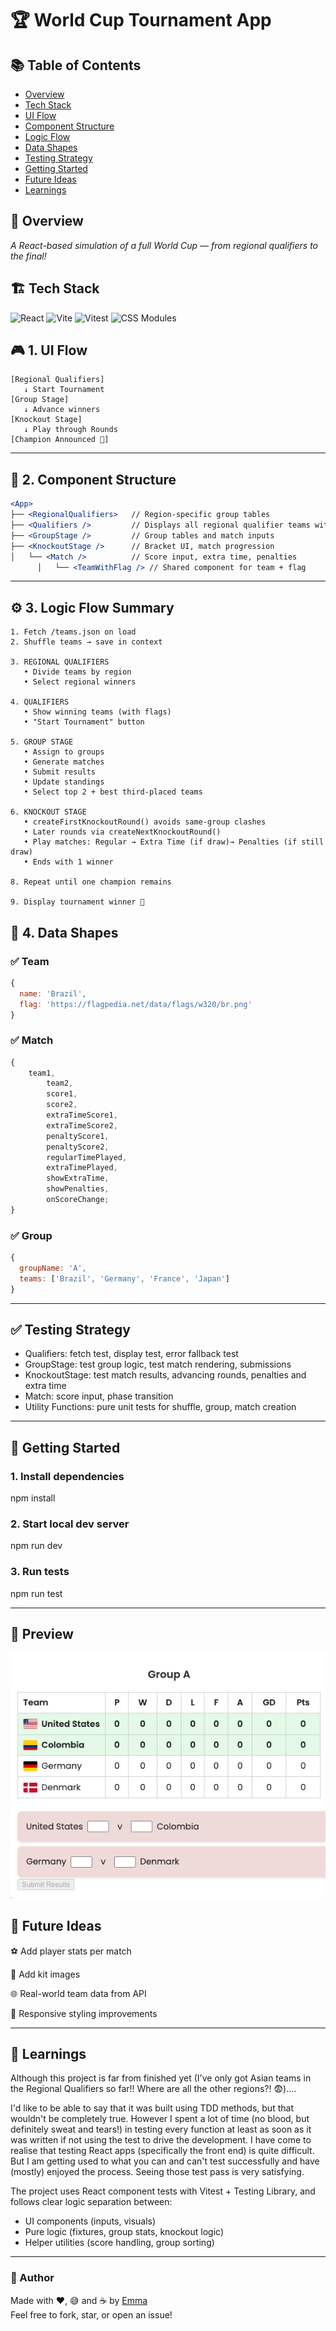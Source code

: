 # 🏆 World Cup Tournament App

## 📚 Table of Contents

-   [Overview](#-overview)
-   [Tech Stack](#-tech-stack)
-   [UI Flow](#1-ui-flow)
-   [Component Structure](#2-component-structure)
-   [Logic Flow](#3-logic-flow)
-   [Data Shapes](#4-data-shapes)
-   [Testing Strategy](#-testing-strategy)
-   [Getting Started](#-getting-started)
-   [Future Ideas](#future-ideas)
-   [Learnings](#learnings)

## 🧭 Overview

_A React-based simulation of a full World Cup — from regional qualifiers to the final!_

## 🏗️ Tech Stack

![React](https://img.shields.io/badge/React-20232A?style=for-the-badge&logo=react)
![Vite](https://img.shields.io/badge/Vite-646CFF?style=for-the-badge&logo=vite&logoColor=white)
![Vitest](https://img.shields.io/badge/Vitest-6E9F18?style=for-the-badge&logo=vitest&logoColor=white)
![CSS Modules](https://img.shields.io/badge/CSS%20Modules-blue?style=for-the-badge)

## 🎮 1. UI Flow

```↓ Regional
[Regional Qualifiers]
   ↓ Start Tournament
[Group Stage]
   ↓ Advance winners
[Knockout Stage]
   ↓ Play through Rounds
[Champion Announced 🎉]
```

---

## 🧩 2. Component Structure

```jsx
<App>
├── <RegionalQualifiers>   // Region-specific group tables
├── <Qualifiers />         // Displays all regional qualifier teams with flags
├── <GroupStage />         // Group tables and match inputs
├── <KnockoutStage />      // Bracket UI, match progression
│   └── <Match />          // Score input, extra time, penalties
      │   └── <TeamWithFlag /> // Shared component for team + flag
```

---

## ⚙️ 3. Logic Flow Summary

```
1. Fetch /teams.json on load
2. Shuffle teams → save in context

3. REGIONAL QUALIFIERS
   • Divide teams by region
   • Select regional winners

4. QUALIFIERS
   • Show winning teams (with flags)
   • "Start Tournament" button

5. GROUP STAGE
   • Assign to groups
   • Generate matches
   • Submit results
   • Update standings
   • Select top 2 + best third-placed teams

6. KNOCKOUT STAGE
   • createFirstKnockoutRound() avoids same-group clashes
   • Later rounds via createNextKnockoutRound()
   • Play matches: Regular → Extra Time (if draw)→ Penalties (if still draw)
   • Ends with 1 winner

8. Repeat until one champion remains

9. Display tournament winner 🎉

```

## 🧾 4. Data Shapes

### ✅ Team

```js
{
  name: 'Brazil',
  flag: 'https://flagpedia.net/data/flags/w320/br.png'
}
```

### ✅ Match

```js
{
	team1,
		team2,
		score1,
		score2,
		extraTimeScore1,
		extraTimeScore2,
		penaltyScore1,
		penaltyScore2,
		regularTimePlayed,
		extraTimePlayed,
		showExtraTime,
		showPenalties,
		onScoreChange;
}
```

### ✅ Group

```js
{
  groupName: 'A',
  teams: ['Brazil', 'Germany', 'France', 'Japan']
}
```

---

## ✅ Testing Strategy

-   Qualifiers: fetch test, display test, error fallback test
-   GroupStage: test group logic, test match rendering, submissions
-   KnockoutStage: test match results, advancing rounds, penalties and extra time
-   Match: score input, phase transition
-   Utility Functions: pure unit tests for shuffle, group, match creation

---

## 🚀 Getting Started

### 1. Install dependencies

npm install

### 2. Start local dev server

npm run dev

### 3. Run tests

npm run test

---

## 📸 Preview

![Screenshot of Group Stage](./screenshots/group-stage.png)

## 🎯 Future Ideas

⚽ Add player stats per match

👕 Add kit images

🌐 Real-world team data from API

📱 Responsive styling improvements

---

## 🧠 Learnings

Although this project is far from finished yet (I've only got Asian teams in the Regional Qualifiers so far!! Where are all the other regions?! 😨)....

I'd like to be able to say that it was built using TDD methods, but that wouldn't be completely true. However I spent a lot of time (no blood, but definitely sweat and tears!) in testing every function at least as soon as it was written if not using the test to drive the development. I have come to realise that testing React apps (specifically the front end) is quite difficult. But I am getting used to what you can and can't test successfully and have (mostly) enjoyed the process. Seeing those test pass is very satisfying.

The project uses React component tests with Vitest + Testing Library, and follows clear logic separation between:

-   UI components (inputs, visuals)
-   Pure logic (fixtures, group stats, knockout logic)
-   Helper utilities (score handling, group sorting)

---

### 🏁 Author

Made with ❤️, 😅 and ☕ by [Emma](https://github.com/emjogale)  
Feel free to fork, star, or open an issue!
